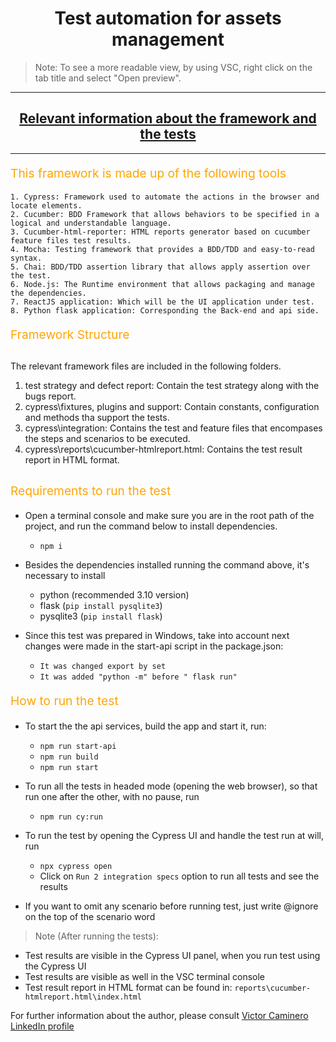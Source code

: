 <h1 align="center">
  Test automation for assets management
</h1>
 
> Note: To see a more readable view, by using VSC, right click on the tab title and select "Open preview".
<hr>

<div align="center">
  <h2><a href="https://github.com/vict01/Cypress_Cucumber_Assets-Mngt">
  Relevant information about the framework and the tests</a></h2> 
</div>
<hr />

<p align="left" style="font-size: 1.2rem; color: orange;">
  This framework is made up of the following tools
</p>

```
1. Cypress: Framework used to automate the actions in the browser and locate elements.
2. Cucumber: BDD Framework that allows behaviors to be specified in a logical and understandable language.
3. Cucumber-html-reporter: HTML reports generator based on cucumber feature files test results.
4. Mocha: Testing framework that provides a BDD/TDD and easy-to-read syntax.
5. Chai: BDD/TDD assertion library that allows apply assertion over the test.
6. Node.js: The Runtime environment that allows packaging and manage the dependencies.
7. ReactJS application: Which will be the UI application under test.
8. Python flask application: Corresponding the Back-end and api side.
```

<p align="left" style="font-size: 1.2rem; color: orange;"> Framework Structure </p>

##
The relevant framework files are included in the following folders.

1. test strategy and defect report: Contain the test strategy along with the bugs report.
2. cypress\fixtures, plugins and support: Contain constants, configuration and methods tha support the tests.
3. cypress\integration: Contains the test and feature files that encompases the steps and scenarios to be executed.
4. cypress\reports\cucumber-htmlreport.html: Contains the test result report in HTML format.
##

<p align="left" style="font-size: 1.2rem; color: orange;"> Requirements to run the test </p>

- Open a terminal console and make sure you are in the root path of the project, and run the command below to install dependencies.
  - `npm i`

- Besides the dependencies installed running the command above, it's necessary to install
  - python (recommended 3.10 version)
  - flask (`pip install pysqlite3`)
  - pysqlite3 (`pip install flask`)

- Since this test was prepared in Windows, take into account next changes were made in the start-api script in the package.json:
  - `It was changed export by set`
  - `It was added "python -m" before " flask run"`

<p align="left" style="font-size: 1.2rem; color: orange;"> How to run the test </p>
 
- To start the the api services, build the app and start it, run:
  - `npm run start-api`
  - `npm run build`
  - `npm run start`

- To run all the tests in headed mode (opening the web browser), so that run one after the other, with no pause, run
  - `npm run cy:run`

- To run the test by opening the Cypress UI and handle the test run at will, run
  - `npx cypress open`
  - Click on `Run 2 integration specs` option to run all tests and see the results

- If you want to omit any scenario before running test, just write @ignore on the top of the scenario word

> Note (After running the tests):

- Test results are visible in the Cypress UI panel, when you run test using the Cypress UI
- Test results are visible as well in the VSC terminal console
- Test result report in HTML format can be found in: `reports\cucumber-htmlreport.html\index.html`

For further information about the author, please consult
[Victor Caminero LinkedIn profile](https://www.linkedin.com/in/victor-caminero/)
